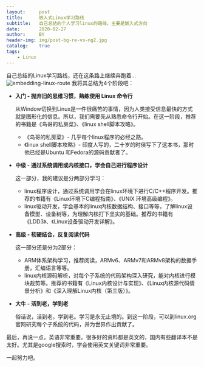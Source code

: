 ```yaml
---
layout:     post
title:      嵌入式Linux学习路线
subtitle:   自己总结的个人学习linux的路线，主要是嵌入式方向
date:       2020-02-27
author:     BY
header-img: img/post-bg-re-vs-ng2.jpg
catalog:    true
tags:
    - Linux
---
```


自己总结的Linux学习路线，还在这条路上继续奔跑着...
![embedding-linux-route](https://raw.githubusercontent.com/tupelo-shen/tupelo-shen.github.io/master/img/2020-02-27-embedding-linux-route.jpg)
我将其总结为4个阶段吧：

* **入门 - 抛弃旧的思维习惯，熟练使用 Linux 命令行**

    从Window切换到Linux是一件很痛苦的事情，因为人类接受信息最快的方式就是图形化的信息。所以，我们需要先从熟悉命令行开始。在这一阶段，推荐的书籍是《鸟哥的私房菜》、《linux shell脚本攻略》。

    * 《鸟哥的私房菜》- 几乎每个linux程序的必经之路。
    * 《linux shell脚本攻略》- 印度人写的，二十岁的时侯写下了这本书，那时他已经是Ubuntu 和Fedora的源码贡献者了。

* **中级 - 通过系统调用或内核接口，学会自己进行程序设计**
    
    这一部分，我的建议是分两部分学习：

    * linux程序设计，通过系统调用学会在linux环境下进行C/C++程序开发。推荐的书籍有《Linux环境下C编程指南》、《UNIX 环境高级编程》。
    * linux驱动开发，学会基本的linux内核数据结构、接口等等，了解linux设备模型、设备树等，为理解内核打下坚实的基础。推荐的书籍有《LDD3》、《Linux设备驱动开发详解》。

* **高级 - 软硬结合，反复阅读代码**

    这一部分还是分为2部分：

    * ARM体系架构学习，推荐阅读，ARMv6、ARMv7和ARMv8架构的数据手册，汇编语言等等。
    * linux内核源码解析，对每个子系统的代码架构深入研究，能对内核进行模块裁剪等。推荐的书籍有《Linux内核设计与实现》、《Linux内核源代码情景分析》和《深入理解Linux内核（第三版）》。

* **大牛 - 活到老，学到老**
    
    俗话说，活到老，学到老。学习是永无止境的。到这一阶段，可以到linux.org官网研究每个子系统的代码，并为世界作出贡献了。

最后，再说一点，英语非常重要。很多好的资料都是英文的，国内有些翻译本不是太好。尤其是google搜索时，学会使用英文关键词非常重要。

一起努力吧。
